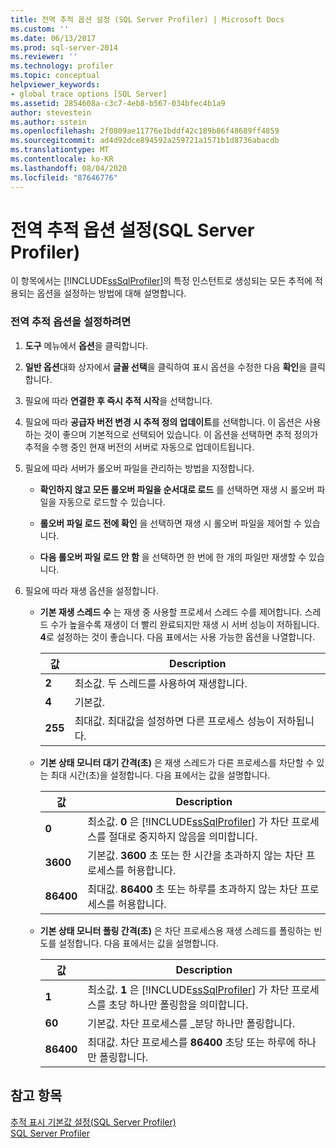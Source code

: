 ```yaml
---
title: 전역 추적 옵션 설정 (SQL Server Profiler) | Microsoft Docs
ms.custom: ''
ms.date: 06/13/2017
ms.prod: sql-server-2014
ms.reviewer: ''
ms.technology: profiler
ms.topic: conceptual
helpviewer_keywords:
- global trace options [SQL Server]
ms.assetid: 2854608a-c3c7-4eb8-b567-034bfec4b1a9
author: stevestein
ms.author: sstein
ms.openlocfilehash: 2f0809ae11776e1bddf42c189b86f48689ff4859
ms.sourcegitcommit: ad4d92dce894592a259721a1571b1d8736abacdb
ms.translationtype: MT
ms.contentlocale: ko-KR
ms.lasthandoff: 08/04/2020
ms.locfileid: "87646776"
---
```

# <a name="set-global-trace-options-sql-server-profiler"></a>전역 추적 옵션 설정(SQL Server Profiler)
  이 항목에서는 [!INCLUDE[ssSqlProfiler](../../includes/sssqlprofiler-md.md)]의 특정 인스턴트로 생성되는 모든 추적에 적용되는 옵션을 설정하는 방법에 대해 설명합니다.  
  
### <a name="to-set-global-trace-options"></a>전역 추적 옵션을 설정하려면  
  
1.  **도구** 메뉴에서 **옵션**을 클릭합니다.  
  
2.  **일반 옵션**대화 상자에서 **글꼴 선택**을 클릭하여 표시 옵션을 수정한 다음 **확인**을 클릭합니다.  
  
3.  필요에 따라 **연결한 후 즉시 추적 시작**을 선택합니다.  
  
4.  필요에 따라 **공급자 버전 변경 시 추적 정의 업데이트**를 선택합니다. 이 옵션은 사용하는 것이 좋으며 기본적으로 선택되어 있습니다. 이 옵션을 선택하면 추적 정의가 추적을 수행 중인 현재 버전의 서버로 자동으로 업데이트됩니다.  
  
5.  필요에 따라 서버가 롤오버 파일을 관리하는 방법을 지정합니다.  
  
    -   **확인하지 않고 모든 롤오버 파일을 순서대로 로드** 를 선택하면 재생 시 롤오버 파일을 자동으로 로드할 수 있습니다.  
  
    -   **롤오버 파일 로드 전에 확인** 을 선택하면 재생 시 롤오버 파일을 제어할 수 있습니다.  
  
    -   **다음 롤오버 파일 로드 안 함** 을 선택하면 한 번에 한 개의 파일만 재생할 수 있습니다.  
  
6.  필요에 따라 재생 옵션을 설정합니다.  
  
    -   **기본 재생 스레드 수** 는 재생 중 사용할 프로세서 스레드 수를 제어합니다. 스레드 수가 높을수록 재생이 더 빨리 완료되지만 재생 시 서버 성능이 저하됩니다. **4**로 설정하는 것이 좋습니다. 다음 표에서는 사용 가능한 옵션을 나열합니다.  
  
        |값|Description|  
        |-----------|-----------------|  
        |**2**|최소값. 두 스레드를 사용하여 재생합니다.|  
        |**4**|기본값.|  
        |**255**|최대값. 최대값을 설정하면 다른 프로세스 성능이 저하됩니다.|  
  
    -   **기본 상태 모니터 대기 간격(초)** 은 재생 스레드가 다른 프로세스를 차단할 수 있는 최대 시간(초)을 설정합니다. 다음 표에서는 값을 설명합니다.  
  
        |값|Description|  
        |-----------|-----------------|  
        |**0**|최소값. **0** 은 [!INCLUDE[ssSqlProfiler](../../includes/sssqlprofiler-md.md)] 가 차단 프로세스를 절대로 중지하지 않음을 의미합니다.|  
        |**3600**|기본값. **3600** 초 또는 한 시간을 초과하지 않는 차단 프로세스를 허용합니다.|  
        |**86400**|최대값. **86400** 초 또는 하루를 초과하지 않는 차단 프로세스를 허용합니다.|  
  
    -   **기본 상태 모니터 폴링 간격(초)** 은 차단 프로세스용 재생 스레드를 폴링하는 빈도를 설정합니다. 다음 표에서는 값을 설명합니다.  
  
        |값|Description|  
        |-----------|-----------------|  
        |**1**|최소값. **1** 은 [!INCLUDE[ssSqlProfiler](../../includes/sssqlprofiler-md.md)] 가 차단 프로세스를 초당 하나만 폴링함을 의미합니다.|  
        |**60**|기본값. 차단 프로세스를 _분당 하나만 폴링합니다.|  
        |**86400**|최대값. 차단 프로세스를 **86400** 초당 또는 하루에 하나만 폴링합니다.|  
  
## <a name="see-also"></a>참고 항목  
 [추적 표시 기본값 설정&#40;SQL Server Profiler&#41;](sql-server-profiler.md)   
 [SQL Server Profiler](sql-server-profiler.md)  
  
  
